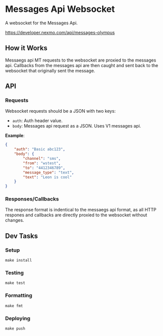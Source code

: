 # Messages Api Websocket

A websocket for the Messages Api.

https://developer.nexmo.com/api/messages-olympus

## How it Works

Messaegs api MT requests to the websocket are proxied to the messages api. Callbacks from the messages api are then caught and sent back to the websocket that originally sent the message.

## API

### Requests

Websocket requests should be a JSON with two keys:

-   `auth`: Auth header value.
-   `body`: Messages api request as a JSON. Uses V1 messages api.

**Example**:

```json
{
    "auth": "Basic abc123",
    "body": {
        "channel": "sms",
        "from": "wstest",
        "to": "4412346789",
        "message_type": "text",
        "text": "Leon is cool"
    }
}
```

### Responses/Callbacks

The response format is indentical to the messaegs api format, as all HTTP respones and callbacks are directly proxied to the websocket without changes.

## Dev Tasks

### Setup

`make install`

### Testing

`make test`

### Formatting

`make fmt`

### Deploying

`make push`
